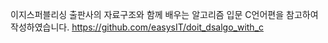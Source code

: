 이지스퍼블리싱 출판사의 자료구조와 함께 배우는 알고리즘 입문 C언어편을 참고하여 작성하였습니다.
https://github.com/easysIT/doit_dsalgo_with_c
